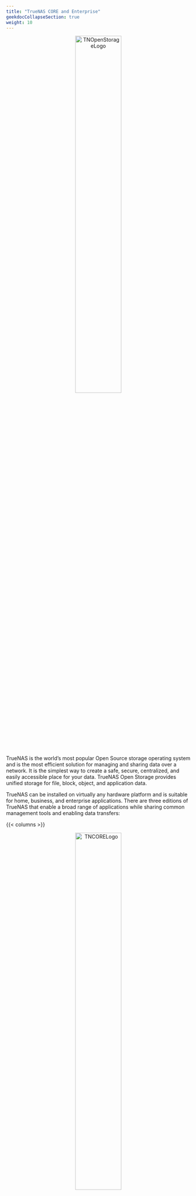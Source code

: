 ```yaml
---
title: "TrueNAS CORE and Enterprise"
geekdocCollapseSection: true
weight: 10
---
```


<p style="text-align:center;">
<img src="/images/tn-openstorage-logo.png" alt="TNOpenStorageLogo" style="width:50%;" />
</p>

TrueNAS is the world’s most popular Open Source storage operating system and is the most efficient solution for managing and sharing data over a network.
It is the simplest way to create a safe, secure, centralized, and easily accessible place for your data.
TrueNAS Open Storage provides unified storage for file, block, object, and application data.

TrueNAS can be installed on virtually any hardware platform and is suitable for home, business, and enterprise applications.
There are three editions of TrueNAS that enable a broad range of applications while sharing common management tools and enabling data transfers:

{{< columns >}}

<p style="text-align:center;">
<img src="/images/tn-core-logo.png" alt="TNCORELogo" style=width:50%;" />
</p>

**TrueNAS CORE** is free and Open Source and is the successor to the wildly popular FreeNAS.
It runs on virtually any x86_64 system and provides a broad set of features for many users.
Plugin applications like Plex, NextCloud, and Asigra allow the functionality of a system to be customized for many use cases.
<--->

<p style="text-align:center;">
<img src="/images/tn-enterprise-logo.png" alt="TNEnterpriseLogo" style=width:50%; />
</p>

**TrueNAS Enterprise** is provided as part of an [iXsystems hardware](/hardware) purchase. Systems can have either single or dual controllers to enable High Availability (HA).
It can also be provided with Enterprise-grade support from iXsystems.

{{< /columns >}}

The current major version of CORE/Enterprise is **13.0**.
The content in this section documents this version.
Documentation for previous major versions is available in the [Documentation Archive](/archive).

## Documentation Options

TrueNAS CORE/Enterprise documentation is divided into several categories or books:

* The [Getting Started Guide](/core/gettingstarted) provides the first steps for your experience with TrueNAS CORE/Enterprise:
  * Recommendations and considerations when selecting hardware for CORE.
  * Software Licensing information.
  * Installation tutorials.
  * First-time software configuration instructions.

* [Solutions](/core/solutions) describes the various 3rd party integrations available for TrueNAS CORE.
  Documentation for the TrueNAS vCenter Plugin is also provided.

* [Configuration Tutorials](/core/coretutorials) have many community and iXsystems -provided procedural how-tos for specific software use-cases.

* The [UI Reference Guide](/core/uireference) describes each section of the CORE web interface, including descriptions for each configuration option.

* [API Reference](/core/api) describes how to access the API documentation on a live system and includes a static copy of the API documentation.

* [CORE Security Reports](/core/coresecurityreports) links to the TrueNAS Security Hub and also contains any additional security-related notices.
